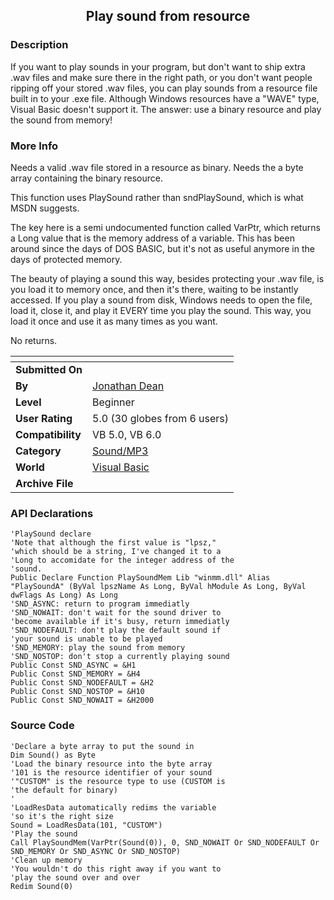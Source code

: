 ﻿<div align="center">

## Play sound from resource


</div>

### Description

If you want to play sounds in your program, but don't want to ship extra .wav files and make sure there in the right path, or you don't want people ripping off your stored .wav files, you can play sounds from a resource file built in to your .exe file. Although Windows resources have a "WAVE" type, Visual Basic doesn't support it. The answer: use a binary resource and play the sound from memory!
 
### More Info
 
Needs a valid .wav file stored in a resource as binary. Needs the a byte array containing the binary resource.

This function uses PlaySound rather than sndPlaySound, which is what MSDN suggests.

The key here is a semi undocumented function called VarPtr, which returns a Long value that is the memory address of a variable. This has been around since the days of DOS BASIC, but it's not as useful anymore in the days of protected memory.

The beauty of playing a sound this way, besides protecting your .wav file, is you load it to memory once, and then it's there, waiting to be instantly accessed. If you play a sound from disk, Windows needs to open the file, load it, close it, and play it EVERY time you play the sound. This way, you load it once and use it as many times as you want.

No returns.


<span>             |<span>
---                |---
**Submitted On**   |
**By**             |[Jonathan Dean](https://github.com/Planet-Source-Code/PSCIndex/blob/master/ByAuthor/jonathan-dean.md)
**Level**          |Beginner
**User Rating**    |5.0 (30 globes from 6 users)
**Compatibility**  |VB 5\.0, VB 6\.0
**Category**       |[Sound/MP3](https://github.com/Planet-Source-Code/PSCIndex/blob/master/ByCategory/sound-mp3__1-45.md)
**World**          |[Visual Basic](https://github.com/Planet-Source-Code/PSCIndex/blob/master/ByWorld/visual-basic.md)
**Archive File**   |[](https://github.com/Planet-Source-Code/jonathan-dean-play-sound-from-resource__1-44097/archive/master.zip)

### API Declarations

```
'PlaySound declare
'Note that although the first value is "lpsz,"
'which should be a string, I've changed it to a
'Long to accomidate for the integer address of the
'sound.
Public Declare Function PlaySoundMem Lib "winmm.dll" Alias "PlaySoundA" (ByVal lpszName As Long, ByVal hModule As Long, ByVal dwFlags As Long) As Long
'SND_ASYNC: return to program immediatly
'SND_NOWAIT: don't wait for the sound driver to
'become available if it's busy, return immediatly
'SND_NODEFAULT: don't play the default sound if
'your sound is unable to be played
'SND_MEMORY: play the sound from memory
'SND_NOSTOP: don't stop a currently playing sound
Public Const SND_ASYNC = &H1
Public Const SND_MEMORY = &H4
Public Const SND_NODEFAULT = &H2
Public Const SND_NOSTOP = &H10
Public Const SND_NOWAIT = &H2000
```


### Source Code

```
'Declare a byte array to put the sound in
Dim Sound() as Byte
'Load the binary resource into the byte array
'101 is the resource identifier of your sound
'"CUSTOM" is the resource type to use (CUSTOM is
'the default for binary)
'
'LoadResData automatically redims the variable
'so it's the right size
Sound = LoadResData(101, "CUSTOM")
'Play the sound
Call PlaySoundMem(VarPtr(Sound(0)), 0, SND_NOWAIT Or SND_NODEFAULT Or SND_MEMORY Or SND_ASYNC Or SND_NOSTOP)
'Clean up memory
'You wouldn't do this right away if you want to
'play the sound over and over
Redim Sound(0)
```

